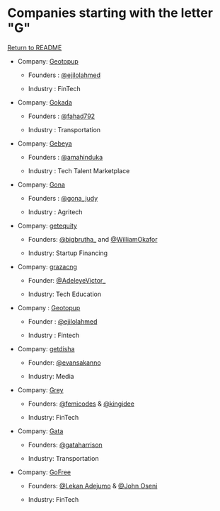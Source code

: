 # Companies starting with the letter "G"

[Return to README](../README.md)

- Company: [Geotopup](https://geotopup.com)

  - Founders : [@ejilolahmed](https://twitter.com/ejilolahmed)

  - Industry : FinTech

- Company: [Gokada](https://gokada.ng)

  - Founders : [@fahad792](https://twitter.com/fahad792)

  - Industry : Transportation

- Company: [Gebeya](https://gebeya.com)

  - Founders : [@amahinduka](https://twitter.com/amahinduka)

  - Industry : Tech Talent Marketplace

- Company: [Gona](https://sttakenya.org)

  - Founders : [@gona_judy](https://twitter.com/GonaJudy)

  - Industry : Agritech

- Company: [getequity](https://www.getequity.io/)

  - Founders: [@bigbrutha\_](https://twitter.com/bigbrutha_) and [@WilliamOkafor](https://twitter.com/WilliamOkafor)

  - Industry: Startup Financing

- Company: [grazacng](https://www.grazac.com.ng/)

  - Founder: [@AdeleyeVictor\_](https://twitter.com/AdeleyeVictor_)

  - Industry: Tech Education

- Company : [Geotopup](https://geotopup.com/)

  - Founder : [@ejilolahmed](https://twitter.com/ejilolahmed)

  - Industry : Fintech

- Company: [getdisha](https://disha.page/)

  - Founder: [@evansakanno](https://twitter.com/evansakanno)

  - Industry: Media

- Company: [Grey](https://grey.co/)

  - Founders: [@femicodes](https://twitter.com/femicodes) & [@kingidee](https://twitter.com/kingidee)

  - Industry: FinTech
  
- Company: [Gata](https://gatatransport.com.ng/)

  - Founders: [@gataharrison](https://twitter.com/gataharrison)

  - Industry: Transportation

- Company: [GoFree](https://joingofree.com)

  - Founders: [@Lekan Adejumo](https://twitter.com/TheKingEls) & [@John Oseni](https://twitter.com/johnoseni4)

  - Industry: FinTech
